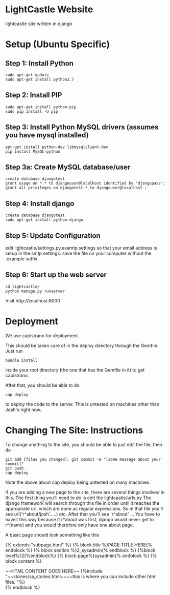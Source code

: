 LightCastle Website
=============================
lightcastle site written in django

Setup (Ubuntu Specific)
=======================

Step 1: Install Python
-----------------------

    sudo apt-get update
    sudo apt-get install python2.7

Step 2: Install PIP
-----------------------

    sudo apt-get install python-pip
    sudo pip install -U pip

Step 3: Install Python MySQL drivers (assumes you have mysql installed)
-----------------------

    apt-get install python-dev libmysqlclient-dev
    pip install MySQL-python

Step 3a: Create MySQL database/user
----------------------

    create database djangotest
	grant usage on *.* to djangouser@localhost identified by 'djangopass';
    grant all privileges on djangotest.* to djangouser@localhost ;	
    

Step 4: Install django
-----------------------

    create database djangotest
	sudo apt-get install python-django

Step 5: Update Configuration
-------------------------

edit lightcastle/settings.py.examtp settings so that your email address is setup in the smtp settings.
save the file on your computer without the .example suffix.
    	
Step 6: Start up the web server
-----------------------
    
	cd lightcastle/
    python manage.py runserver

Visit http://localhost:8000





Deployment
===========================

We use capistrano for deployment. 

This should be taken care of in the deploy directory through the Gemfile. Just run

	bundle install

inside your root directory (the one that has the Gemfile in it) to get capistrano.

After that, you should be able to do

	cap deploy

to deploy the code to the server. This is untested on machines other than Josh's right now.



Changing The Site: Instructions
===========================
To change anything to the site, you should be able to just edit the file, then do 

	git add [files you changed]; git commit -m "[some message about your commit]"
	git push
	cap deploy

Note the above about cap deploy being untested on many machines.

If you are adding a new page to the site, there are several things involved in this. The first thing you'll need to do is edit the lightcastle/urls.py The django framework will search through this file in order until it reaches the appropriate url, which are done as regular expressions. So in that file you'll see url('r^about/josh'.....) etc. After that you'll see 'r^about' ...  You have to haveit this way because if r^about was first, django would never get to r^(name) and you would therefore only have one about page. 

A basic page should look something like this 

  {% extends "subpage.html" %}
  {% block title %}~~PAGE TITLE HERE~~{% endblock %}
  {% block section %}2_sysadmin{% endblock %}
  {%block level%}2{%endblock%}
  {% block page%}sysadmin{% endblock %}
  {% block content %}
  <link rel="stylesheet" href={{ STATIC_URL }}main.css />
  <div id="content_container">
      ~~HTML CONTENT GOES HERE~~
      {%include "~~stories/sa_stories.html~~~~this is where you can include other html files.  "%}
  </div>
  {% endblock %}









